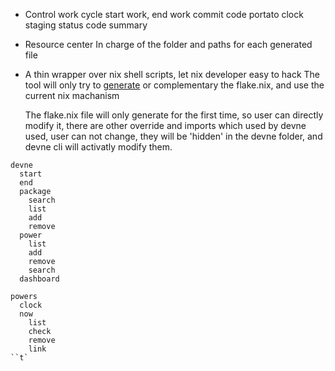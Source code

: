 - Control work cycle
  start work, end work
  commit code
  portato clock
  staging status
  code summary
- Resource center
  In charge of the folder and paths for each generated file
- A thin wrapper over nix shell scripts, let nix developer easy to hack
  The tool will only try to [generate](file_generator.md) or complementary the flake.nix, and use the current nix machanism

  The flake.nix file will only generate for the first time, so user can directly modify it, there are other override and imports
  which used by devne used, user can not change, they will be 'hidden' in the devne folder, and devne cli will activatly modify them.

```
devne
  start
  end
  package 
    search
    list
    add
    remove
  power
    list
    add
    remove
    search
  dashboard

powers
  clock
  now
    list
    check
    remove
    link
``t`
